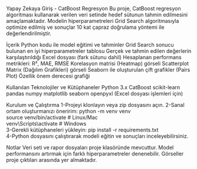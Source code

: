 Yapay Zekaya Giriş - CatBoost Regresyon 
Bu proje, CatBoost regresyon algoritması kullanarak verilen veri setinde hedef sütunun tahmin edilmesini amaçlamaktadır. Modelin hiperparametreleri Grid Search algoritmasıyla optimize edilmiş ve sonuçlar 10 kat çapraz doğrulama yöntemi ile değerlendirilmiştir.

İçerik
Python kodu ile model eğitimi ve tahminler
Grid Search sonucu bulunan en iyi hiperparametreler tablosu
Gerçek ve tahmin edilen değerlerin karşılaştırıldığı Excel dosyası (fark sütunu dahil)
Hesaplanan performans metrikleri: R², MAE, RMSE
Korelasyon matrisi (Heatmap) görseli
Scatterplot Matrix (Dağılım Grafikleri) görseli
Seaborn ile oluşturulan çift grafikler (Pairs Plot)
Özellik önem derecesi grafiği

Kullanılan Teknolojiler ve Kütüphaneler
Python 3.x
CatBoost
scikit-learn
pandas
numpy
matplotlib
seaborn
openpyxl (Excel dosyası işlemleri için)

Kurulum ve Çalıştırma
 1-Projeyi klonlayın veya zip dosyasını açın.
 2-Sanal ortam oluşturmanızı öneririm:
 python -m venv venv  
 source venv/bin/activate  # Linux/Mac  
 venv\Scripts\activate     # Windows  
 3-Gerekli kütüphaneleri yükleyin:
 pip install -r requirements.txt  
 4-Python dosyasını çalıştırarak modeli eğitin ve sonuçları inceleyebilirsiniz.
 
Notlar
Veri seti ve rapor dosyaları proje klasöründe mevcuttur.
Model performansını artırmak için farklı hiperparametreler denenebilir.
Görseller proje çıktıları arasında yer almaktadır.



